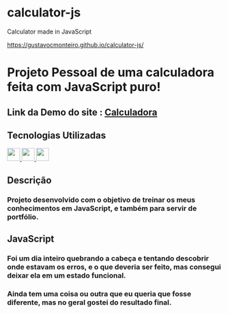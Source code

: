 # calculator-js
 Calculator made in JavaScript

https://gustavocmonteiro.github.io/calculator-js/


# Projeto Pessoal de uma calculadora feita com JavaScript puro!

## Link da Demo do site : [Calculadora](https://gustavocmonteiro.github.io/calculator-js/)

## Tecnologias Utilizadas
<div>
  <a href="https://github.com/GustavoCMonteiro">
    <img height="30em" src="https://img.shields.io/badge/HTML5-E34F26?style=for-the-badge&logo=html5&logoColor=white"/>
    <img height="30em" src="https://img.shields.io/badge/CSS3-1572B6?style=for-the-badge&logo=css3&logoColor=white"/>
     <img height="30m" src="https://img.shields.io/badge/JavaScript-323330?style=for-the-badge&logo=javascript&logoColor=F7DF1E"/>
  </a>
</div>  
  
 
## Descrição

### Projeto desenvolvido com o objetivo de treinar os meus conhecimentos em JavaScript, e também para servir de portfólio.

## JavaScript

### Foi um dia inteiro quebrando a cabeça e tentando descobrir onde estavam os erros, e o que deveria ser feito, mas consegui deixar ela em um estado funcional.

### Ainda tem uma coisa ou outra que eu queria que fosse diferente, mas no geral gostei do resultado final.
